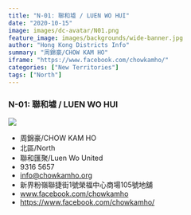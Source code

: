 ```yaml
---
title: "N-01: 聯和墟 / LUEN WO HUI"
date: "2020-10-15"
image: images/dc-avatar/N01.png
feature_image: images/backgrounds/wide-banner.jpg
author: "Hong Kong Districts Info"
summary: "周錦豪/CHOW KAM HO"
iframe: "https://www.facebook.com/chowkamho/"
categories: ["New Territories"]
tags: ["North"]
---
```


### N-01: 聯和墟 / LUEN WO HUI  
![](/images/dc-avatar/N01.png)  

 - 周錦豪/CHOW KAM HO  
 - 北區/North  
 - 聯和匯聚/Luen Wo United  
 - 9316 5657  
 - info@chowkamho.org  
 - 新界粉嶺聯捷街1號榮福中心商場105號地舖  
 - www.facebook.com/chowkamho  
 - https://www.facebook.com/chowkamho/
